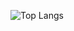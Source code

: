 ![Top Langs](https://github-readme-stats.vercel.app/api/top-langs/?username=aikikode&layout=default)
